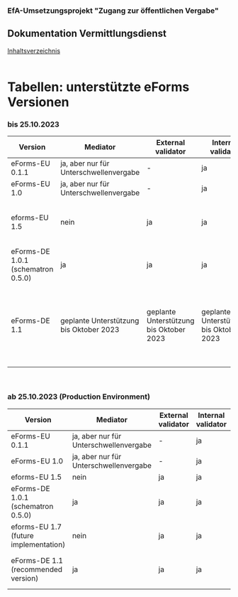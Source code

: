 ### EfA-Umsetzungsprojekt "Zugang zur öffentlichen Vergabe"
## Dokumentation Vermittlungsdienst
[Inhaltsverzeichnis](/documentation/documentation.md)
<br><br>

# Tabellen: unterstützte eForms Versionen

### bis 25.10.2023

| Version  | Mediator | External validator | Internal validator | eSender   | BKMS  | TED  |
| ------- | -------- | ------------------ | ------------------ | --------- | ----- | ---- |
| eForms-EU 0.1.1 | ja, aber nur für Unterschwellenvergabe | \-  | ja | \-  | ja, aber nur für Unterschwellenvergabe | nein    |
| eForms-EU 1.0   | ja, aber nur für Unterschwellenvergabe | \-  | ja | \-  | ja, aber nur für Unterschwellenvergabe | nein    |
| eforms-EU 1.5   | nein  | ja | ja | ja | \-  | nur akzeptiert  1.3 und folgenden Versionen bis Januar 2024  |
| eForms-DE 1.0.1 (schematron 0.5.0) | ja | ja | ja | ja | ja | ja, nach Umstellung in eForms-EU 1.5.1  |
| eForms-DE 1.1  | geplante Unterstützung bis Oktober 2023 | geplante Unterstützung bis Oktober 2023 | geplante Unterstützung bis Oktober 2023 | geplante Unterstützung bis Oktober 2023 | geplante Unterstützung bis Oktober 2023 | ja, nach Umstellung in eForms-EU 1.7.0<br><br>geplante Unterstützung bis Oktober 2023 |

<br>

### ab 25.10.2023 (Production Environment)

| Version                               | Mediator                        | External validator | Internal validator | eSender    | BKMS      | TED       |
| ------------------------------------- | ------------------------------- | ------------------ | ------------------ | ---------- | --------- | ------------ |
| eForms-EU 0.1.1                       | ja, aber nur für Unterschwellenvergabe | \-                 | ja                | \-         | ja, aber nur für Unterschwellenvergabe | nein    |
| eForms-EU 1.0                         | ja, aber nur für Unterschwellenvergabe | \-                 | ja                | \-         | ja, aber nur für Unterschwellenvergabe | nein    |
| eforms-EU 1.5                         | nein                          | ja                | ja                | ja        | \-        | ja          |
| eForms-DE 1.0.1 (schematron 0.5.0)    | ja                            | ja                | ja                | ja        | ja       | ja, nach Umstellung in eForms-EU 1.5.1 |
| eforms-EU 1.7 (future implementation) | nein                          | ja                | ja                | geplante Unterstützung | \-   | ja  |
| eForms-DE 1.1 (recommended version)   | ja                            | ja                | ja                | ja                     | ja  | ja, nach Umstellung in eForms-EU 1.7.0 |
